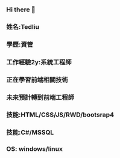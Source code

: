 ### Hi there 👋
### 姓名:Tedliu
### 學歷:資管
### 工作經驗2y:系統工程師
### 正在學習前端相關技術
### 未來預計轉到前端工程師
### 技能:HTML/CSS/JS/RWD/bootsrap4
### 技能:C#/MSSQL
### OS: windows/linux
